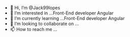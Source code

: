 - 👋 Hi, I’m @Jack99lopes
- 👀 I’m interested in ...Front-End developer Angular
- 🌱 I’m currently learning ...Front-End developer Angular
- 💞️ I’m looking to collaborate on ...
- 📫 How to reach me ...

<!---
Jack99lopes/Jack99lopes is a ✨ special ✨ repository because its `README.md` (this file) appears on your GitHub profile.
You can click the Preview link to take a look at your changes.
--->
